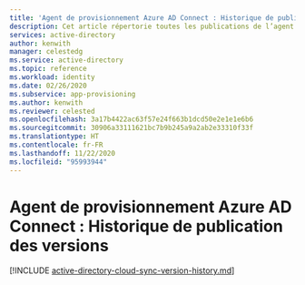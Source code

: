 ```yaml
---
title: 'Agent de provisionnement Azure AD Connect : Historique de publication des versions | Microsoft Docs'
description: Cet article répertorie toutes les publications de l’agent de provisionnement d’Azure AD Connect et détaille les nouvelles fonctionnalités ainsi que les problèmes corrigés
services: active-directory
author: kenwith
manager: celestedg
ms.service: active-directory
ms.topic: reference
ms.workload: identity
ms.date: 02/26/2020
ms.subservice: app-provisioning
ms.author: kenwith
ms.reviewer: celested
ms.openlocfilehash: 3a17b4422ac63f57e24f663b1dcd50e2e1e1e6b6
ms.sourcegitcommit: 30906a33111621bc7b9b245a9a2ab2e33310f33f
ms.translationtype: HT
ms.contentlocale: fr-FR
ms.lasthandoff: 11/22/2020
ms.locfileid: "95993944"
---
```

# <a name="azure-ad-connect-provisioning-agent-version-release-history"></a>Agent de provisionnement Azure AD Connect : Historique de publication des versions

[!INCLUDE [active-directory-cloud-sync-version-history.md](../../../includes/active-directory-cloud-sync-version-history.md)]


